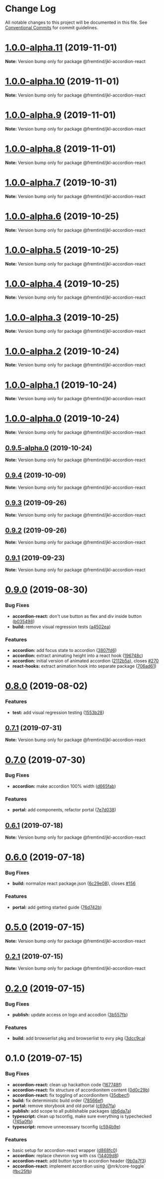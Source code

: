 # Change Log

All notable changes to this project will be documented in this file.
See [Conventional Commits](https://conventionalcommits.org) for commit guidelines.

# [1.0.0-alpha.11](https://github.com/fremtind/jokul/compare/@fremtind/jkl-accordion-react@1.0.0-alpha.10...@fremtind/jkl-accordion-react@1.0.0-alpha.11) (2019-11-01)

**Note:** Version bump only for package @fremtind/jkl-accordion-react





# [1.0.0-alpha.10](https://github.com/fremtind/jokul/compare/@fremtind/jkl-accordion-react@0.9.4...@fremtind/jkl-accordion-react@1.0.0-alpha.10) (2019-11-01)

**Note:** Version bump only for package @fremtind/jkl-accordion-react





# [1.0.0-alpha.9](https://github.com/fremtind/jokul/compare/@fremtind/jkl-accordion-react@1.0.0-alpha.8...@fremtind/jkl-accordion-react@1.0.0-alpha.9) (2019-11-01)

**Note:** Version bump only for package @fremtind/jkl-accordion-react





# [1.0.0-alpha.8](https://github.com/fremtind/jokul/compare/@fremtind/jkl-accordion-react@1.0.0-alpha.7...@fremtind/jkl-accordion-react@1.0.0-alpha.8) (2019-11-01)

**Note:** Version bump only for package @fremtind/jkl-accordion-react





# [1.0.0-alpha.7](https://github.com/fremtind/jokul/compare/@fremtind/jkl-accordion-react@1.0.0-alpha.6...@fremtind/jkl-accordion-react@1.0.0-alpha.7) (2019-10-31)

**Note:** Version bump only for package @fremtind/jkl-accordion-react





# [1.0.0-alpha.6](https://github.com/fremtind/jokul/compare/@fremtind/jkl-accordion-react@1.0.0-alpha.5...@fremtind/jkl-accordion-react@1.0.0-alpha.6) (2019-10-25)

**Note:** Version bump only for package @fremtind/jkl-accordion-react





# [1.0.0-alpha.5](https://github.com/fremtind/jokul/compare/@fremtind/jkl-accordion-react@1.0.0-alpha.4...@fremtind/jkl-accordion-react@1.0.0-alpha.5) (2019-10-25)

**Note:** Version bump only for package @fremtind/jkl-accordion-react





# [1.0.0-alpha.4](https://github.com/fremtind/jokul/compare/@fremtind/jkl-accordion-react@1.0.0-alpha.3...@fremtind/jkl-accordion-react@1.0.0-alpha.4) (2019-10-25)

**Note:** Version bump only for package @fremtind/jkl-accordion-react





# [1.0.0-alpha.3](https://github.com/fremtind/jokul/compare/@fremtind/jkl-accordion-react@1.0.0-alpha.2...@fremtind/jkl-accordion-react@1.0.0-alpha.3) (2019-10-25)

**Note:** Version bump only for package @fremtind/jkl-accordion-react





# [1.0.0-alpha.2](https://github.com/fremtind/jokul/compare/@fremtind/jkl-accordion-react@1.0.0-alpha.1...@fremtind/jkl-accordion-react@1.0.0-alpha.2) (2019-10-24)

**Note:** Version bump only for package @fremtind/jkl-accordion-react





# [1.0.0-alpha.1](https://github.com/fremtind/jokul/compare/@fremtind/jkl-accordion-react@1.0.0-alpha.0...@fremtind/jkl-accordion-react@1.0.0-alpha.1) (2019-10-24)

**Note:** Version bump only for package @fremtind/jkl-accordion-react





# [1.0.0-alpha.0](https://github.com/fremtind/jokul/compare/@fremtind/jkl-accordion-react@0.9.5-alpha.0...@fremtind/jkl-accordion-react@1.0.0-alpha.0) (2019-10-24)

**Note:** Version bump only for package @fremtind/jkl-accordion-react





## [0.9.5-alpha.0](https://github.com/fremtind/jokul/compare/@fremtind/jkl-accordion-react@0.9.4...@fremtind/jkl-accordion-react@0.9.5-alpha.0) (2019-10-24)

**Note:** Version bump only for package @fremtind/jkl-accordion-react





## [0.9.4](https://github.com/fremtind/jokul/compare/@fremtind/jkl-accordion-react@0.9.3...@fremtind/jkl-accordion-react@0.9.4) (2019-10-09)

**Note:** Version bump only for package @fremtind/jkl-accordion-react





## [0.9.3](https://github.com/fremtind/jokul/compare/@fremtind/jkl-accordion-react@0.9.2...@fremtind/jkl-accordion-react@0.9.3) (2019-09-26)

**Note:** Version bump only for package @fremtind/jkl-accordion-react





## [0.9.2](https://github.com/fremtind/jokul/compare/@fremtind/jkl-accordion-react@0.9.1...@fremtind/jkl-accordion-react@0.9.2) (2019-09-26)

**Note:** Version bump only for package @fremtind/jkl-accordion-react





## [0.9.1](https://github.com/fremtind/jokul/compare/@fremtind/jkl-accordion-react@0.9.0...@fremtind/jkl-accordion-react@0.9.1) (2019-09-23)

**Note:** Version bump only for package @fremtind/jkl-accordion-react





# [0.9.0](https://github.com/fremtind/jokul/compare/@fremtind/jkl-accordion-react@0.8.0...@fremtind/jkl-accordion-react@0.9.0) (2019-08-30)


### Bug Fixes

* **accordion-react:** don't use button as flex and div inside button ([b035498](https://github.com/fremtind/jokul/commit/b035498))
* **build:** remove visual regression tests ([a4502ea](https://github.com/fremtind/jokul/commit/a4502ea))


### Features

* **accordion:** add focus state to accordion ([3807fd6](https://github.com/fremtind/jokul/commit/3807fd6))
* **accordion:** extract animating height into a react hook ([196748c](https://github.com/fremtind/jokul/commit/196748c))
* **accordion:** initial version of animated accordion ([2112b5a](https://github.com/fremtind/jokul/commit/2112b5a)), closes [#270](https://github.com/fremtind/jokul/issues/270)
* **react-hooks:** extract animation hook into separate package ([706ad61](https://github.com/fremtind/jokul/commit/706ad61))





# [0.8.0](https://github.com/fremtind/jokul/compare/@fremtind/jkl-accordion-react@0.7.1...@fremtind/jkl-accordion-react@0.8.0) (2019-08-02)


### Features

* **test:** add visual regression testing ([1553b28](https://github.com/fremtind/jokul/commit/1553b28))





## [0.7.1](https://github.com/fremtind/jokul/compare/@fremtind/jkl-accordion-react@0.7.0...@fremtind/jkl-accordion-react@0.7.1) (2019-07-31)

**Note:** Version bump only for package @fremtind/jkl-accordion-react





# [0.7.0](https://github.com/fremtind/jokul/compare/@fremtind/jkl-accordion-react@0.6.1...@fremtind/jkl-accordion-react@0.7.0) (2019-07-30)


### Bug Fixes

* **accordion:** make accordion 100% width ([d665fab](https://github.com/fremtind/jokul/commit/d665fab))


### Features

* **portal:** add components, refactor portal ([7e7d038](https://github.com/fremtind/jokul/commit/7e7d038))





## [0.6.1](https://github.com/fremtind/jokul/compare/@fremtind/jkl-accordion-react@0.6.0...@fremtind/jkl-accordion-react@0.6.1) (2019-07-18)

**Note:** Version bump only for package @fremtind/jkl-accordion-react





# [0.6.0](https://github.com/fremtind/jokul/compare/@fremtind/jkl-accordion-react@0.5.0...@fremtind/jkl-accordion-react@0.6.0) (2019-07-18)


### Bug Fixes

* **build:** normalize react package.json ([6c29e08](https://github.com/fremtind/jokul/commit/6c29e08)), closes [#156](https://github.com/fremtind/jokul/issues/156)


### Features

* **portal:** add getting started guide ([76d742b](https://github.com/fremtind/jokul/commit/76d742b))





# [0.5.0](https://github.com/fremtind/jokul/compare/@fremtind/jkl-accordion-react@0.2.1...@fremtind/jkl-accordion-react@0.5.0) (2019-07-15)

**Note:** Version bump only for package @fremtind/jkl-accordion-react





## [0.2.1](https://github.com/fremtind/jokul/compare/@fremtind/jkl-accordion-react@0.2.0...@fremtind/jkl-accordion-react@0.2.1) (2019-07-15)

**Note:** Version bump only for package @fremtind/jkl-accordion-react





# [0.2.0](https://github.com/fremtind/jokul/compare/@fremtind/jkl-accordion-react@0.1.0...@fremtind/jkl-accordion-react@0.2.0) (2019-07-15)

### Bug Fixes

-   **publish:** update access on logo and accodion ([3b557fb](https://github.com/fremtind/jokul/commit/3b557fb))

### Features

-   **build:** add browserlist pkg and browserlist to evry pkg ([3dcc9ca](https://github.com/fremtind/jokul/commit/3dcc9ca))

# 0.1.0 (2019-07-15)

### Bug Fixes

-   **accordion-react:** clean up hackathon code ([167748f](https://github.com/fremtind/jokul/commit/167748f))
-   **accordion-react:** fix structure of accordionitem content ([0d0c29b](https://github.com/fremtind/jokul/commit/0d0c29b))
-   **accordion-react:** fix toggling of accordionitem ([35dbecf](https://github.com/fremtind/jokul/commit/35dbecf))
-   **build:** fix deterministic build order ([78566ef](https://github.com/fremtind/jokul/commit/78566ef))
-   **portal:** remove storybook and old portal ([c69d7fa](https://github.com/fremtind/jokul/commit/c69d7fa))
-   **publish:** add scope to all publishable packages ([db6da7a](https://github.com/fremtind/jokul/commit/db6da7a))
-   **typescript:** clean up tsconfig, make sure everything is typechecked ([745a0fb](https://github.com/fremtind/jokul/commit/745a0fb))
-   **typescript:** remove unnecessary tsconfig ([c594b9e](https://github.com/fremtind/jokul/commit/c594b9e))

### Features

-   basic setup for accordion-react wrapper ([d868fc0](https://github.com/fremtind/jokul/commit/d868fc0))
-   **accordion:** replace chevron svg with css ([14409d8](https://github.com/fremtind/jokul/commit/14409d8))
-   **accordion-react:** add button type to accordion header ([9b0a7f3](https://github.com/fremtind/jokul/commit/9b0a7f3))
-   **accordion-react:** implement accordion using \`@nrk/core-toggle\` ([fbc25fb](https://github.com/fremtind/jokul/commit/fbc25fb))
